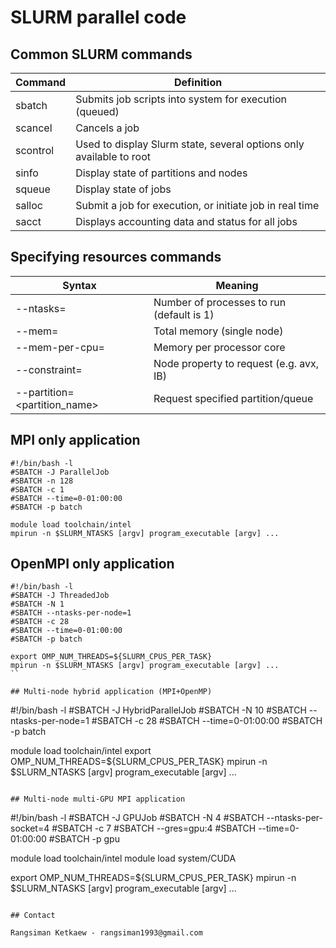 # SLURM parallel code

## Common SLURM commands

Command	 | Definition
---------|-----------
sbatch	 | Submits job scripts into system for execution (queued)
scancel	 | Cancels a job
scontrol |Used to display Slurm state, several options only available to root
sinfo	   | Display state of partitions and nodes
squeue	 | Display state of jobs
salloc	 | Submit a job for execution, or initiate job in real time
sacct    | Displays accounting data and status for all jobs

## Specifying resources commands

Syntax | Meaning
-------|---------
--ntasks=<number>	           | Number of processes to run (default is 1)
--mem=<number>	             | Total memory (single node)
--mem-per-cpu=<number>	     | Memory per processor core
--constraint=<attribute>	   | Node property to request (e.g. avx, IB)
--partition=<partition_name> | Request specified partition/queue

## MPI only application

```
#!/bin/bash -l
#SBATCH -J ParallelJob
#SBATCH -n 128
#SBATCH -c 1
#SBATCH --time=0-01:00:00
#SBATCH -p batch

module load toolchain/intel
mpirun -n $SLURM_NTASKS [argv] program_executable [argv] ...
```

## OpenMPI only application

```
#!/bin/bash -l
#SBATCH -J ThreadedJob
#SBATCH -N 1
#SBATCH --ntasks-per-node=1
#SBATCH -c 28
#SBATCH --time=0-01:00:00
#SBATCH -p batch

export OMP_NUM_THREADS=${SLURM_CPUS_PER_TASK}
mpirun -n $SLURM_NTASKS [argv] program_executable [argv] ...
``

## Multi-node hybrid application (MPI+OpenMP)

```
#!/bin/bash -l
#SBATCH -J HybridParallelJob
#SBATCH -N 10
#SBATCH --ntasks-per-node=1
#SBATCH -c 28
#SBATCH --time=0-01:00:00
#SBATCH -p batch

module load toolchain/intel
export OMP_NUM_THREADS=${SLURM_CPUS_PER_TASK}
mpirun -n $SLURM_NTASKS [argv] program_executable [argv] ...
```

## Multi-node multi-GPU MPI application

```
#!/bin/bash -l
#SBATCH -J GPUJob
#SBATCH -N 4
#SBATCH --ntasks-per-socket=4
#SBATCH -c 7
#SBATCH --gres=gpu:4
#SBATCH --time=0-01:00:00
#SBATCH -p gpu

module load toolchain/intel
module load system/CUDA

export OMP_NUM_THREADS=${SLURM_CPUS_PER_TASK}
mpirun -n $SLURM_NTASKS [argv] program_executable [argv] ...
```

## Contact

Rangsiman Ketkaew - rangsiman1993@gmail.com
